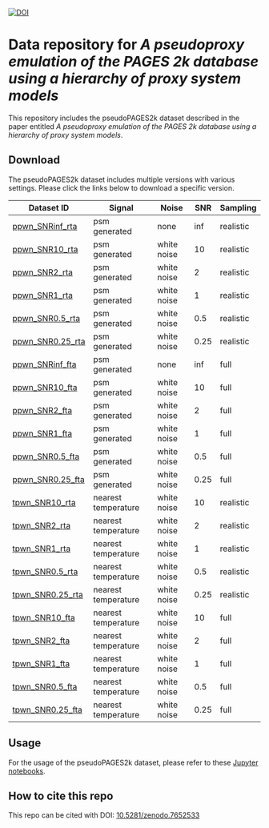 [![DOI](https://zenodo.org/badge/DOI/10.5281/zenodo.7652533.svg)](https://doi.org/10.5281/zenodo.7652533)


# Data repository for *A pseudoproxy emulation of the PAGES 2k database using a hierarchy of proxy system models*

This repository includes the pseudoPAGES2k dataset described in the paper entitled *A pseudoproxy emulation of the PAGES 2k database using a hierarchy of proxy system models*.

## Download

The pseudoPAGES2k dataset includes multiple versions with various settings.
Please click the links below to download a specific version.

| Dataset ID                                     | Signal              | Noise       | SNR  | Sampling  |
|------------------------------------------------|---------------------|-------------|------|-----------|
| [ppwn_SNRinf_rta](./data/ppwn_SNRinf_rta.nc)   | psm generated       | none        | inf  | realistic |
| [ppwn_SNR10_rta](./data/ppwn_SNR10_rta.nc)     | psm generated       | white noise | 10   | realistic |
| [ppwn_SNR2_rta](./data/ppwn_SNR2_rta.nc)       | psm generated       | white noise | 2    | realistic |
| [ppwn_SNR1_rta](./data/ppwn_SNR1_rta.nc)       | psm generated       | white noise | 1    | realistic |
| [ppwn_SNR0.5_rta](./data/ppwn_SNR0.5_rta.nc)   | psm generated       | white noise | 0.5  | realistic |
| [ppwn_SNR0.25_rta](./data/ppwn_SNR0.25_rta.nc) | psm generated       | white noise | 0.25 | realistic |
| [ppwn_SNRinf_fta](./data/ppwn_SNRinf_fta.nc)   | psm generated       | none        | inf  | full      |
| [ppwn_SNR10_fta](./data/ppwn_SNR10_fta.nc)     | psm generated       | white noise | 10   | full      |
| [ppwn_SNR2_fta](./data/ppwn_SNR2_fta.nc)       | psm generated       | white noise | 2    | full      |
| [ppwn_SNR1_fta](./data/ppwn_SNR1_fta.nc)       | psm generated       | white noise | 1    | full      |
| [ppwn_SNR0.5_fta](./data/ppwn_SNR0.5_fta.nc)   | psm generated       | white noise | 0.5  | full      |
| [ppwn_SNR0.25_fta](./data/ppwn_SNR0.25_fta.nc) | psm generated       | white noise | 0.25 | full      |
| [tpwn_SNR10_rta](./data/tpwn_SNR10_rta.nc)     | nearest temperature | white noise | 10   | realistic |
| [tpwn_SNR2_rta](./data/tpwn_SNR2_rta.nc)       | nearest temperature | white noise | 2    | realistic |
| [tpwn_SNR1_rta](./data/tpwn_SNR1_rta.nc)       | nearest temperature | white noise | 1    | realistic |
| [tpwn_SNR0.5_rta](./data/tpwn_SNR0.5_rta.nc)   | nearest temperature | white noise | 0.5  | realistic |
| [tpwn_SNR0.25_rta](./data/tpwn_SNR0.25_rta.nc) | nearest temperature | white noise | 0.25 | realistic |
| [tpwn_SNR10_fta](./data/tpwn_SNR10_fta.nc)     | nearest temperature | white noise | 10   | full      |
| [tpwn_SNR2_fta](./data/tpwn_SNR2_fta.nc)       | nearest temperature | white noise | 2    | full      |
| [tpwn_SNR1_fta](./data/tpwn_SNR1_fta.nc)       | nearest temperature | white noise | 1    | full      |
| [tpwn_SNR0.5_fta](./data/tpwn_SNR0.5_fta.nc)   | nearest temperature | white noise | 0.5  | full      |
| [tpwn_SNR0.25_fta](./data/tpwn_SNR0.25_fta.nc) | nearest temperature | white noise | 0.25 | full      |

## Usage

For the usage of the pseudoPAGES2k dataset, please refer to these [Jupyter notebooks](https://fzhu2e.github.io/cfr/ug-pp2k.html).

## How to cite this repo
This repo can be cited with DOI: [10.5281/zenodo.7652533](https://doi.org/10.5281/zenodo.7652533)